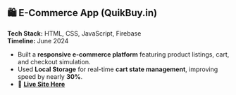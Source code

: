 ## 🛍️ E-Commerce App (QuikBuy.in)
**Tech Stack:** HTML, CSS, JavaScript, Firebase  
**Timeline:** June 2024  

- Built a **responsive e-commerce platform** featuring product listings, cart, and checkout simulation.  
- Used **Local Storage** for real-time **cart state management**, improving speed by nearly **30%**.  
- 🔗 **[Live Site Here](https://quikbuy-521f5.web.app/)**  

